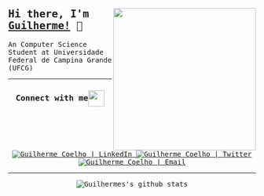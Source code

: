 <div>
<samp>
<img align="right" src="https://raw.githubusercontent.com/JGuilhermeCoelho/JGuilhermeCoelho/master/assets/JGuilherme_octocat.png" width="290" />

## Hi there, I'm [Guilherme!](https://jguilhermecoelho.github.io) :wave:

An Computer Science Student at Universidade Federal de Campina Grande (UFCG)

<hr>

<div>

<div align="center">
  <h3 align="center">Connect with me<img align="center" src="https://raw.githubusercontent.com/JGuilhermeCoelho/JGuilhermeCoelho/master/assets/Handshake.gif" height="33px" /></h3>

<a href="https://www.linkedin.com/in/j-guilherme-coelho/">
<img
  alt="Guilherme Coelho | LinkedIn"
  src="https://img.shields.io/badge/jguilhermecoelho-blue?style=flat&logo=Linkedin&logoColor=white&link=https://www.linkedin.com/in/j-guilherme-coelho/"/>
</a>

<a href="https://twitter.com/guilhermecoelo">
<img
  alt="Guilherme Coelho | Twitter"
  src="https://img.shields.io/badge/-@guilhermecoelo-1ca0f1?style=flat&labelColor=1ca0f1&logo=twitter&logoColor=white&link=https://twitter.com/guilhermecoelo"/>
</a>

<a align=c href="mailto:joseguilhermecoelhooliveira@gmail.com">
<img
  alt="Guilherme Coelho | Email"
  src="https://img.shields.io/badge/-joseguilhermecoelhooliveira-c14438?style=flat&logo=Gmail&logoColor=white&link=mailto:joseguilhermecoelhooliveira@gmail.com"/>
</a>
<br>

<hr>

<img
  alt="Guilhermes's github stats"
  src="https://github-readme-stats.vercel.app/api?username=jguilhermecoelho&show_icons=true"/>

</div>

</div>
